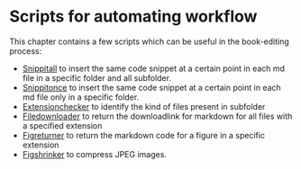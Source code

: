 # Scripts for automating workflow

This chapter contains a few scripts which can be useful in the book-editing process:
 - [Snippitall](Snippitall) to insert the same code snippet at a certain point in each md file in a specific folder and all subfolder. 
 - [Snippitonce](Snippitonce) to insert the same code snippet at a certain point in each md file only in a specific folder. 
 - [Extensionchecker](Extensionchecker) to identify the kind of files present in subfolder
 - [Filedownloader](Filedownloader) to return the downloadlink for markdown for all files with a specified extension
 - [Figreturner](figreturner) to return the markdown code for a figure in a specific extension
 - [Figshrinker](../external/Useful_python_code/figshrinker.ipynb) to compress JPEG images.